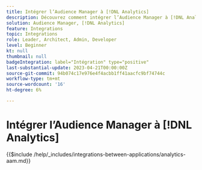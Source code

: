 ```yaml
---
title: Intégrer l’Audience Manager à [!DNL Analytics]
description: Découvrez comment intégrer l’Audience Manager à [!DNL Analytics].
solution: Audience Manager, [!DNL Analytics]
feature: Integrations
topic: Integrations
role: Leader, Architect, Admin, Developer
level: Beginner
kt: null
thumbnail: null
badgeIntegration: label="Intégration" type="positive"
last-substantial-update: 2023-04-21T00:00:00Z
source-git-commit: 94b074c17e976e4f4acbb1ff41aacfc9bf74744c
workflow-type: tm+mt
source-wordcount: '16'
ht-degree: 6%

---
```



# Intégrer l’Audience Manager à [!DNL Analytics]

{{$include /help/_includes/integrations-between-applications/analytics-aam.md}}
